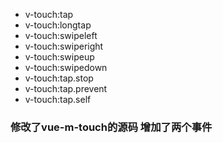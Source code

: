 * v-touch:tap
* v-touch:longtap
* v-touch:swipeleft
* v-touch:swiperight
* v-touch:swipeup
* v-touch:swipedown
* v-touch:tap.stop
* v-touch:tap.prevent
* v-touch:tap.self

### 修改了vue-m-touch的源码 增加了两个事件
